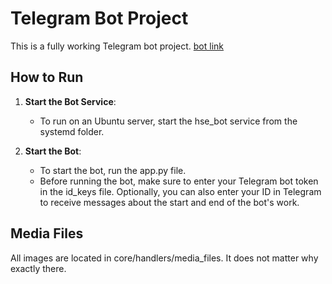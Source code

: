 # Telegram Bot Project

This is a fully working Telegram bot project.
[bot link](https://t.me/hse_project_data_analys_bot)

## How to Run

1. **Start the Bot Service**: 
   - To run on an Ubuntu server, start the hse_bot service from the systemd folder.

2. **Start the Bot**: 
   - To start the bot, run the app.py file.
   - Before running the bot, make sure to enter your Telegram bot token in the id_keys file. Optionally, you can also enter your ID in Telegram to receive messages about the start and end of the bot's work.


## Media Files
All images are located in core/handlers/media_files. It does not matter why exactly there.


